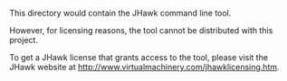 This directory would contain the JHawk command line tool.

However, for licensing reasons, the tool cannot be distributed with this project.

To get a JHawk license that grants access to the tool, please visit the JHawk
website at http://www.virtualmachinery.com/jhawklicensing.htm.
